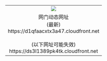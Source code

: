 ﻿<table>
  <tr></tr>
  <tr><td colspan=2 align=center><img src="https://d1qfaacxtx3a47.cloudfront.net/Up/oGate.jpg" /></td></tr>
  <tr><td colspan=2 align=center>网门动态网址<br/>(最新)
<br>https://d1qfaacxtx3a47.cloudfront.net
<br/><br/>(以下网址可能失效)
<br>https://ds3l1389pk4tk.cloudfront.net
    </td>
  </tr>
</table>
